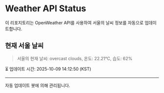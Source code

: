 
# Weather API Status

이 리포지토리는 OpenWeather API를 사용하여 서울의 날씨 정보를 자동으로 업데이트합니다.

## 현재 서울 날씨
> 서울의 현재 날씨: overcast clouds, 온도: 22.21°C, 습도: 62%

⏳ 업데이트 시간: 2025-10-09 14:12:50 (KST)

---
자동 업데이트 봇에 의해 관리됩니다.
